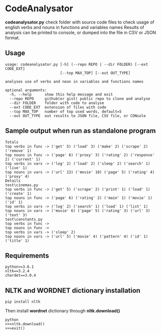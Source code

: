 # CodeAnalysator

**codeanalysator.py** check folder with source code files to check usage 
of english verbs and nouns in functions and variables names
Results of analysis can be printed to console, or dumped into the file in CSV 
or JSON format. 

## Usage
```
usage: codeanalysator.py [-h] (--repo REPO | --dir FOLDER) [--ext CODE_EXT]
                         [--top MAX_TOP] [--out OUT_TYPE]

analyses use of verbs and noon in variables and functions names

optional arguments:
  -h, --help      show this help message and exit
  --repo REPO     github(or gist) public repo to clone and analyse
  --dir FOLDER    folder with code to analyse
  --ext CODE_EXT  extension of files with code
  --top MAX_TOP   number of top used words, default=5
  --out OUT_TYPE  out results to JSON file, CSV file, or CONsole
```

## Sample output when run as standalone program
```
Totals
top verbs in func -> ('get' 5) ('load' 3) ('make' 2) ('scrape' 2) ('remove' 1)
top nouns in func -> ('page' 6) ('proxy' 3) ('rating' 2) ('response' 2) ('current' 1)
top verbs in vars -> ('log' 2) ('load' 2) ('sleep' 2) ('search' 1) ('live' 1)
top nouns in vars -> ('url' 13) ('movie' 10) ('page' 5) ('rating' 4) ('proxy' 4)
Details
test\cinemas.py
top verbs in func -> ('get' 5) ('scrape' 2) ('print' 1) ('load' 1) ('create' 1)
top nouns in func -> ('page' 6) ('rating' 2) ('main' 1) ('movie' 1) ('id' 1)
top verbs in vars -> ('log' 2) ('search' 1) ('load' 1) ('list' 1)
top nouns in vars -> ('movie' 6) ('page' 5) ('rating' 3) ('url' 3) ('text' 3)
test\constants.py
top verbs in func -> 
top nouns in func -> 
top verbs in vars -> ('sleep' 2)
top nouns in vars -> ('url' 5) ('movie' 4) ('pattern' 4) ('id' 1) ('title' 1)
```

## Requirements
```
python>=3.6.1
nltk==3.2.4
chardet==3.0.4
```

## NLTK and WORDNET dictionary installation
```
pip install nltk
```
Then install **wordnet** dictionary through **nltk.download()**
```
python
>>>nltk.download()
>>>exit()
```

